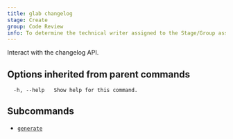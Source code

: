 ```yaml
---
title: glab changelog
stage: Create
group: Code Review
info: To determine the technical writer assigned to the Stage/Group associated with this page, see https://about.gitlab.com/handbook/product/ux/technical-writing/#assignments
---
```


<!--
This documentation is auto generated by a script.
Please do not edit this file directly. Run `make gen-docs` instead.
-->

Interact with the changelog API.

## Options inherited from parent commands

```plaintext
  -h, --help   Show help for this command.
```

## Subcommands

- [`generate`](generate.md)
